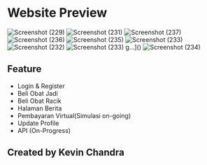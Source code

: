 # Website Preview

![Screenshot (229)](https://user-images.githubusercontent.com/66938135/94887246-092aa400-04a0-11eb-8090-fd32a062ad25.png)
![Screenshot (231)](https://user-images.githubusercontent.com/66938135/94887371-5b6bc500-04a0-11eb-913f-9874ea90f7b3.png)
![Screenshot (237)](https://user-images.githubusercontent.com/66938135/94887380-5f97e280-04a0-11eb-9120-2dd88e8d0102.png)
![Screenshot (236)](https://user-images.githubusercontent.com/66938135/94887389-645c9680-04a0-11eb-9648-a2d9d3959d39.png)
![Screenshot (235)](https://user-images.githubusercontent.com/66938135/94887395-66bef080-04a0-11eb-91c3-76571ae4e563.png)
![Screenshot (233)](https://user-images.githubusercontent.com/66938135/94887468-95d56200-04a0-11eb-9919-ac83f37348d4.png)
![Screenshot (232)](https://user-images.githubusercontent.com/66938135/94887476-98d05280-04a0-11eb-8a11-6aeef0d38c92.png)
![Screenshot (233)](https://user-images.githubusercontent.com/66938135/94887510-adace600-04a0-11eb-9338-f7b55c8cf313.png)
g…]()
![Screenshot (234)](https://user-images.githubusercontent.com/66938135/94887545-ce753b80-04a0-11eb-8197-a3e4d862a86e.png)

## Feature
- Login & Register
- Beli Obat Jadi
- Beli Obat Racik
- Halaman Berita
- Pembayaran Virtual(Simulasi on-going)
- Update Profile
- API (On-Progress)

## Created by Kevin Chandra

